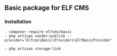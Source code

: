 ## Basic package for ELF CMS

### Installation

    - composer require elfcms/basic
    - php artisan vendor:publish --provider='Elfcms\Basic\Providers\ElfBasicProvider'

    - php artisan storage:link
